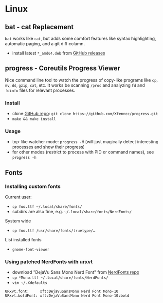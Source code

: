 # Linux

## bat - cat Replacement

`bat` works like `cat`, but adds some comfort features like syntax
highlighting, automatic paging, and a git diff column.

* install latest `*_amd64.deb` from
  [GitHub releases](https://github.com/sharkdp/bat/releases)

## progress - Coreutils Progress Viewer

Nice command line tool to watch the progress of copy-like programs like
`cp`, `mv`, `dd`, `gzip`, `cat`, etc. It works be scanning `/proc` and
analyzing `fd` and `fdinfo` files for relevant processes.

### Install

* clone [GitHub repo](https://github.com/Xfennec/progress):
  `git clone https://github.com/Xfennec/progress.git`
* `make && make install`

### Usage

* top-like watcher mode: `progress -M` (will just magically detect
  interesting processes and show their progress)
* for other modes (restrict to process with PID or command names),
  see `progress -h`

## Fonts

### Installing custom fonts

Current user:

* `cp foo.ttf ~/.local/share/fonts/`
* subdirs are also fine, e.g. `~/.local/share/fonts/NerdFonts/`

System wide

* `cp foo.ttf /usr/share/fonts/truetype/…`

List installed fonts

* `gnome-font-viewer`

### Using patched NerdFonts with urxvt

* download "DejaVu Sans Mono Nerd Font" from [NerdFonts
  repo](https://github.com/ryanoasis/nerd-fonts/releases)
* `cp *Mono.ttf ~/.local/share/fonts/NerdFonts/`
* `vim ~/.Xdefaults`

```Xdefaults
URxvt.font:     xft:DejaVuSansMono Nerd Font Mono-10
URxvt.boldFont: xft:DejaVuSansMono Nerd Font Mono-10:bold
```
